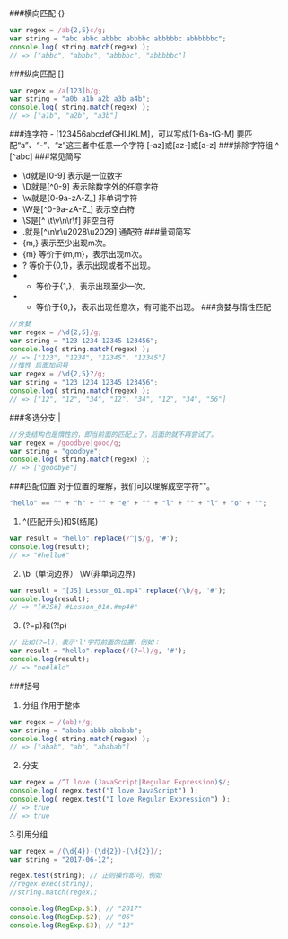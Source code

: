 ###横向匹配 {}
```javascript
var regex = /ab{2,5}c/g;
var string = "abc abbc abbbc abbbbc abbbbbc abbbbbbc";
console.log( string.match(regex) ); 
// => ["abbc", "abbbc", "abbbbc", "abbbbbc"]
```
###纵向匹配 []
```javascript
var regex = /a[123]b/g;
var string = "a0b a1b a2b a3b a4b";
console.log( string.match(regex) ); 
// => ["a1b", "a2b", "a3b"]
```
###连字符 -
[123456abcdefGHIJKLM]，可以写成[1-6a-fG-M] 
要匹配“a”、“-”、“z”这三者中任意一个字符 [-az]或[az-]或[a\-z]
###排除字符组 ^
[^abc]
###常见简写
 - \d就是[0-9] 表示是一位数字
 - \D就是[^0-9] 表示除数字外的任意字符
 - \w就是[0-9a-zA-Z_] 非单词字符
 - \W是[^0-9a-zA-Z_] 表示空白符
 - \S是[^ \t\v\n\r\f] 非空白符
 - .就是[^\n\r\u2028\u2029] 通配符
###量词简写
 - {m,} 表示至少出现m次。
 - {m} 等价于{m,m}，表示出现m次。
 - ? 等价于{0,1}，表示出现或者不出现。
 - + 等价于{1,}，表示出现至少一次。
 - * 等价于{0,}，表示出现任意次，有可能不出现。
###贪婪与惰性匹配
```javascript
//贪婪
var regex = /\d{2,5}/g;
var string = "123 1234 12345 123456";
console.log( string.match(regex) ); 
// => ["123", "1234", "12345", "12345"]
//惰性 后面加问号
var regex = /\d{2,5}?/g;
var string = "123 1234 12345 123456";
console.log( string.match(regex) ); 
// => ["12", "12", "34", "12", "34", "12", "34", "56"]
```
###多选分支 |
```javascript
//分支结构也是惰性的，即当前面的匹配上了，后面的就不再尝试了。
var regex = /goodbye|good/g;
var string = "goodbye";
console.log( string.match(regex) ); 
// => ["goodbye"]
```
###匹配位置
对于位置的理解，我们可以理解成空字符""。
```javascript
"hello" == "" + "h" + "" + "e" + "" + "l" + "" + "l" + "o" + "";
```
1. ^(匹配开头)和$(结尾)
```javascript
var result = "hello".replace(/^|$/g, '#');
console.log(result); 
// => "#hello#"
```
2. \b（单词边界） \W(非单词边界)
```javascript
var result = "[JS] Lesson_01.mp4".replace(/\b/g, '#');
console.log(result); 
// => "[#JS#] #Lesson_01#.#mp4#"
```
3. (?=p)和(?!p)
```javascript
// 比如(?=l)，表示'l'字符前面的位置，例如：
var result = "hello".replace(/(?=l)/g, '#');
console.log(result); 
// => "he#l#lo"
```
###括号
1. 分组 作用于整体
```javascript
var regex = /(ab)+/g;
var string = "ababa abbb ababab";
console.log( string.match(regex) ); 
// => ["abab", "ab", "ababab"]
```
2. 分支
```javascript
var regex = /^I love (JavaScript|Regular Expression)$/;
console.log( regex.test("I love JavaScript") );
console.log( regex.test("I love Regular Expression") );
// => true
// => true
```
3.引用分组
```javascript
var regex = /(\d{4})-(\d{2})-(\d{2})/;
var string = "2017-06-12";

regex.test(string); // 正则操作即可，例如
//regex.exec(string);
//string.match(regex);

console.log(RegExp.$1); // "2017"
console.log(RegExp.$2); // "06"
console.log(RegExp.$3); // "12"
```